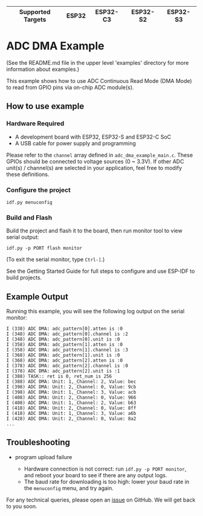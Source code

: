 | Supported Targets | ESP32 | ESP32-C3 | ESP32-S2 | ESP32-S3 |
| ----------------- | ----- | -------- | -------- | -------- |

# ADC DMA Example

(See the README.md file in the upper level 'examples' directory for more information about examples.)

This example shows how to use ADC Continuous Read Mode (DMA Mode) to read from GPIO pins via on-chip ADC module(s).

## How to use example

### Hardware Required

* A development board with ESP32, ESP32-S and ESP32-C SoC
* A USB cable for power supply and programming

Please refer to the `channel` array defined in `adc_dma_example_main.c`. These GPIOs should be connected to voltage sources (0 ~ 3.3V). If other ADC unit(s) / channel(s) are selected in your application,
feel free to modify these definitions.

### Configure the project

```
idf.py menuconfig
```

### Build and Flash

Build the project and flash it to the board, then run monitor tool to view serial output:

```
idf.py -p PORT flash monitor
```

(To exit the serial monitor, type ``Ctrl-]``.)

See the Getting Started Guide for full steps to configure and use ESP-IDF to build projects.

## Example Output

Running this example, you will see the following log output on the serial monitor:
```
I (338) ADC DMA: adc_pattern[0].atten is :0
I (348) ADC DMA: adc_pattern[0].channel is :2
I (348) ADC DMA: adc_pattern[0].unit is :0
I (358) ADC DMA: adc_pattern[1].atten is :0
I (358) ADC DMA: adc_pattern[1].channel is :3
I (368) ADC DMA: adc_pattern[1].unit is :0
I (368) ADC DMA: adc_pattern[2].atten is :0
I (378) ADC DMA: adc_pattern[2].channel is :0
I (378) ADC DMA: adc_pattern[2].unit is :1
I (388) TASK:: ret is 0, ret_num is 256
I (388) ADC DMA: Unit: 1,_Channel: 2, Value: bec
I (398) ADC DMA: Unit: 2,_Channel: 0, Value: 9cb
I (398) ADC DMA: Unit: 1,_Channel: 3, Value: acb
I (408) ADC DMA: Unit: 2,_Channel: 0, Value: 966
I (408) ADC DMA: Unit: 1,_Channel: 2, Value: b63
I (418) ADC DMA: Unit: 2,_Channel: 0, Value: 8ff
I (418) ADC DMA: Unit: 1,_Channel: 3, Value: a6b
I (428) ADC DMA: Unit: 2,_Channel: 0, Value: 8a2
...
```

## Troubleshooting

* program upload failure

    * Hardware connection is not correct: run `idf.py -p PORT monitor`, and reboot your board to see if there are any output logs.
    * The baud rate for downloading is too high: lower your baud rate in the `menuconfig` menu, and try again.

For any technical queries, please open an [issue](https://github.com/espressif/esp-idf/issues) on GitHub. We will get back to you soon.
